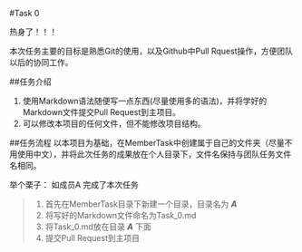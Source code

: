 #Task 0

热身了！！！

本次任务主要的目标是熟悉Git的使用，以及Github中Pull Rquest操作，方便团队以后的协同工作。

##任务介绍
1. 使用Markdown语法随便写一点东西(尽量使用多的语法)，并将学好的Markdown文件提交Pull Request到主项目。
2. 可以修改本项目的任何文件，但不能修改项目结构。

##任务流程
以本项目为基础，在MemberTask中创建属于自己的文件夹（尽量不用使用中文），并将此次任务的成果放在个人目录下，文件名保持与团队任务文件名相同。

举个栗子：
如成员A 完成了本次任务

>1. 首先在MemberTask目录下新建一个目录，目录名为 ***A***
>2. 将写好的Markdown文件命名为Task_0.md
>3. 将Task_0.md放在目录 ***A*** 下面
>4. 提交Pull Request到主项目
